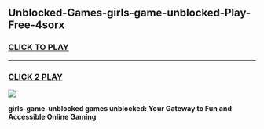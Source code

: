 
## Unblocked-Games-girls-game-unblocked-Play-Free-4sorx
<h3>
<a href="https://premium76.site?title=girls-game-unblocked&ref=23A">CLICK TO PLAY</a></h3>
<hr>

<h3>
<a href="https://premium76.site?title=girls-game-unblocked&ref=23A">CLICK 2 PLAY</a>
  
</h3>

<a href="https://premium76.site?title=girls-game-unblocked&ref=23A"><img src="https://clearcache.store/games.png"></a>


**girls-game-unblocked games unblocked: Your Gateway to Fun and Accessible Online Gaming**
